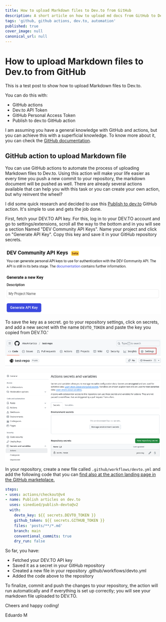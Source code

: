 ```yaml
---
title: How to upload Markdown files to Dev.to from GitHub
description: A short article on how to upload md docs from GitHub to Dev.to
tags: 'github, github actions, dev.to, automation' 
published: true
cover_image: null
canonical_url: null
---
```


# How to upload Markdown files to Dev.to from GitHub

This is a test post to show how to upload Markdown files to Dev.to.

You can do this with:
- GitHub actions
- Dev.to API Token
- GitHub Personal Access Token
- Publish to dev.to GitHub action

I am assuming you have a general knowledge with GitHub and actions, but you can achieve this with a superficial knowledge. To know more about it, you can check the [GitHub documentation](https://docs.github.com/en/actions).

## GitHub action to upload Markdown file

You can use GitHub actions to automate the process of uploading Markdown files to Dev.to. Using this action will make your life easier as every time you push a new commit to your repository, the markdown document will be pushed as well. There are already several actions available that can help you with this task or you can create your own action, but why reinvent the wheel?

I did some quick research and decided to use this [Publish to dev.to](https://github.com/marketplace/actions/publish-to-dev-to) GitHub action. It's simple to use and gets the job done.

First, fetch your DEV.TO API key. For this, log in to your DEV.TO account and go to settings/extensions, scroll all the way to the bottom and in you will see a section Named "DEV Community API Keys". Name your project and click on "Generate API Key". Copy this key and save it in your GitHub repository secrets.

![Dev.to API Key](./Screenshot-2025-01-13-3.png)

To save the key as a secret. go to your repository settings, click on secrets, and add a new secret with the name `DEVTO_TOKEN` and paste the key you copied from DEV.TO.'

![Repository Settings](./Screenshot-2025-01-13.png)

![Add Secret](./Screenshot-2025-01-13-2.png)

In your repository, create a new file called `.github/workflows/devto.yml` and add the following code that you can [find also at the action landing page in the GitHub marketplace.](https://github.com/marketplace/actions/publish-to-dev-to)

```yaml
steps:
- uses: actions/checkout@v4
- name: Publish articles on dev.to
  uses: sinedied/publish-devto@v2
  with:
    devto_key: ${{ secrets.DEVTO_TOKEN }}
    github_token: ${{ secrets.GITHUB_TOKEN }}
    files: 'posts/**/*.md'
    branch: main
    conventional_commits: true
    dry_run: false
```

So far, you have:

* Fetched your DEV.TO API key
* Saved it as a secret in your GitHub repository
* Created a new file in your repository .github/workflows/devto.yml
* Added the code above to the repository

To finalize, commit and push the changes to your repository, the action will run automatically and if everything is set up correctly; you will see your markdown file uploaded to DEV.TO.

Cheers and happy coding!

Eduardo M


